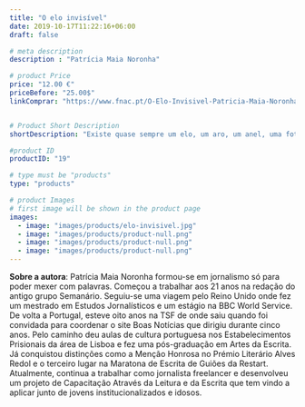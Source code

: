 ```yaml
---
title: "O elo invisível"
date: 2019-10-17T11:22:16+06:00
draft: false

# meta description
description : "Patrícia Maia Noronha"

# product Price
price: "12.00 €"
priceBefore: "25.00$"
linkComprar: "https://www.fnac.pt/O-Elo-Invisivel-Patricia-Maia-Noronha/a6841874#omnsearchpos=1"


# Product Short Description
shortDescription: "Existe quase sempre um elo, um aro, um anel, uma fotografia, um medalhão... objeto ou ideia que nos liga a algo ou a alguém. Afinal, não somos nós gregários e elementos da tribo? De uma qualquer tribo, a qual e por vezes, apenas acidental e circunstancialmente integramos, mal conhecendo o(s) outro(s) e a ele(a) nos ligando por um qualquer fio condutor geralmente por demais invisível ao olhar e sentir do outro elo. O da união. Do comum. Da partilha. (...) A escrita é limpa. Depurada. Despojada de adereços mas fulgente como a vida. A vida sem concessões."

#product ID
productID: "19"

# type must be "products"
type: "products"

# product Images
# first image will be shown in the product page
images:
  - image: "images/products/elo-invisivel.jpg"
  - image: "images/products/product-null.png"
  - image: "images/products/product-null.png"
  - image: "images/products/product-null.png"
---
```


**Sobre a autora**: Patrícia Maia Noronha formou-se em jornalismo só para poder mexer com palavras. Começou a trabalhar aos 21 anos na redação do antigo grupo Semanário. Seguiu-se uma viagem pelo Reino Unido onde fez um mestrado em Estudos Jornalísticos e um estágio na BBC World Service. De volta a Portugal, esteve oito anos na TSF de onde saiu quando foi convidada para coordenar o site Boas Notícias que dirigiu durante cinco anos. Pelo caminho deu aulas de cultura portuguesa nos Estabelecimentos Prisionais da área de Lisboa e fez uma pós-graduação em Artes da Escrita. Já conquistou distinções como a Menção Honrosa no Prémio Literário Alves Redol e o terceiro lugar na Maratona de Escrita de Guiões da Restart. Atualmente, continua a trabalhar como jornalista freelancer e desenvolveu um projeto de Capacitação Através da Leitura e da Escrita que tem vindo a aplicar junto de jovens institucionalizados e idosos.